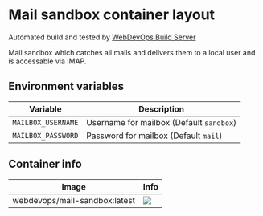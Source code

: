 # Mail sandbox container layout

Automated build and tested by [WebDevOps Build Server](https://build.webdevops.io/)

Mail sandbox which catches all mails and delivers them to a local user and is accessable via IMAP.

## Environment variables

Variable             | Description
-------------------- | ------------------------------------------------------------------------------
`MAILBOX_USERNAME`   | Username for mailbox (Default `sandbox`)
`MAILBOX_PASSWORD`   | Password for mailbox (Default `mail`)

## Container info

Image                               | Info                                                                       
----------------------------------- | ----------------------------------------------------------------------------------
webdevops/mail-sandbox:latest       | [![](https://badge.imagelayers.io/webdevops/mail-sandbox:latest.svg)](https://imagelayers.io/?images=webdevops/mail-sandbox:latest 'Get your own badge on imagelayers.io')
